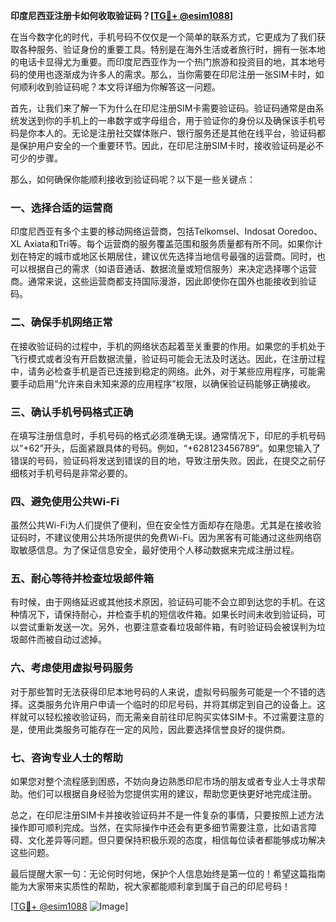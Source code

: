 **印度尼西亚注册卡如何收取验证码？[[TG💪+ @esim1088](https://t.me/s/esim1088)]**

在当今数字化的时代，手机号码不仅仅是一个简单的联系方式，它更成为了我们获取各种服务、验证身份的重要工具。特别是在海外生活或者旅行时，拥有一张本地的电话卡显得尤为重要。而印度尼西亚作为一个热门旅游和投资目的地，其本地号码的使用也逐渐成为许多人的需求。那么，当你需要在印尼注册一张SIM卡时，如何顺利收到验证码呢？本文将详细为你解答这一问题。

首先，让我们来了解一下为什么在印尼注册SIM卡需要验证码。验证码通常是由系统发送到你的手机上的一串数字或字母组合，用于验证你的身份以及确保该手机号码是你本人的。无论是注册社交媒体账户、银行服务还是其他在线平台，验证码都是保护用户安全的一个重要环节。因此，在印尼注册SIM卡时，接收验证码是必不可少的步骤。

那么，如何确保你能顺利接收到验证码呢？以下是一些关键点：

### 一、选择合适的运营商

印度尼西亚有多个主要的移动网络运营商，包括Telkomsel、Indosat Ooredoo、XL Axiata和Tri等。每个运营商的服务覆盖范围和服务质量都有所不同。如果你计划在特定的城市或地区长期居住，建议优先选择当地信号最强的运营商。同时，也可以根据自己的需求（如语音通话、数据流量或短信服务）来决定选择哪个运营商。通常来说，这些运营商都支持国际漫游，因此即使你在国外也能接收到验证码。

### 二、确保手机网络正常

在接收验证码的过程中，手机的网络状态起着至关重要的作用。如果您的手机处于飞行模式或者没有开启数据流量，验证码可能会无法及时送达。因此，在注册过程中，请务必检查手机是否已连接到稳定的网络。此外，对于某些应用程序，可能需要手动启用“允许来自未知来源的应用程序”权限，以确保验证码能够正确接收。

### 三、确认手机号码格式正确

在填写注册信息时，手机号码的格式必须准确无误。通常情况下，印尼的手机号码以“+62”开头，后面紧跟具体的号码。例如，“+628123456789”。如果您输入了错误的号码，验证码将发送到错误的目的地，导致注册失败。因此，在提交之前仔细核对手机号码是非常必要的。

### 四、避免使用公共Wi-Fi

虽然公共Wi-Fi为人们提供了便利，但在安全性方面却存在隐患。尤其是在接收验证码时，不建议使用公共场所提供的免费Wi-Fi。因为黑客有可能通过这些网络窃取敏感信息。为了保证信息安全，最好使用个人移动数据来完成注册过程。

### 五、耐心等待并检查垃圾邮件箱

有时候，由于网络延迟或其他技术原因，验证码可能不会立即到达您的手机。在这种情况下，请保持耐心，并检查手机的短信收件箱。如果长时间未收到验证码，可以尝试重新发送一次。另外，也要注意查看垃圾邮件箱，有时验证码会被误判为垃圾邮件而被自动过滤掉。

### 六、考虑使用虚拟号码服务

对于那些暂时无法获得印尼本地号码的人来说，虚拟号码服务可能是一个不错的选择。这类服务允许用户申请一个临时的印尼号码，并将其绑定到自己的设备上。这样就可以轻松接收验证码，而无需亲自前往印尼购买实体SIM卡。不过需要注意的是，使用此类服务可能存在一定的风险，因此要选择信誉良好的提供商。

### 七、咨询专业人士的帮助

如果您对整个流程感到困惑，不妨向身边熟悉印尼市场的朋友或者专业人士寻求帮助。他们可以根据自身经验为您提供实用的建议，帮助您更快更好地完成注册。

总之，在印尼注册SIM卡并接收验证码并不是一件复杂的事情，只要按照上述方法操作即可顺利完成。当然，在实际操作中还会有更多细节需要注意，比如语言障碍、文化差异等问题。但只要保持积极乐观的态度，相信每位读者都能够成功解决这些问题。

最后提醒大家一句：无论何时何地，保护个人信息始终是第一位的！希望这篇指南能为大家带来实质性的帮助，祝大家都能顺利拿到属于自己的印尼号码！

[[TG💪+ @esim1088](https://t.me/s/esim1088) ![Image](https://i.postimg.cc/4NQfJmqS/Snipaste-2025-05-13-00-14-12.png)]